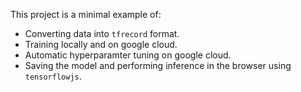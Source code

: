 This project is a minimal example of:

 * Converting data into `tfrecord` format.
 * Training locally and on google cloud.
 * Automatic hyperparamter tuning on google cloud.
 * Saving the model and performing inference in the browser using `tensorflowjs`.
